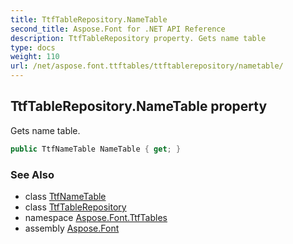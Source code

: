 ```yaml
---
title: TtfTableRepository.NameTable
second_title: Aspose.Font for .NET API Reference
description: TtfTableRepository property. Gets name table
type: docs
weight: 110
url: /net/aspose.font.ttftables/ttftablerepository/nametable/
---
```

## TtfTableRepository.NameTable property

Gets name table.

```csharp
public TtfNameTable NameTable { get; }
```

### See Also

* class [TtfNameTable](../../ttfnametable/)
* class [TtfTableRepository](../)
* namespace [Aspose.Font.TtfTables](../../ttftablerepository/)
* assembly [Aspose.Font](../../../)


